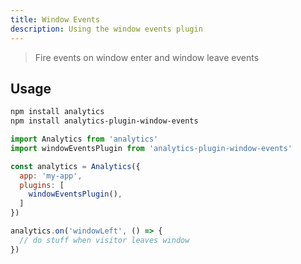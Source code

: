 ```yaml
---
title: Window Events
description: Using the window events plugin
---
```


> Fire events on window enter and window leave events

## Usage

```bash
npm install analytics
npm install analytics-plugin-window-events
```

```js
import Analytics from 'analytics'
import windowEventsPlugin from 'analytics-plugin-window-events'

const analytics = Analytics({
  app: 'my-app',
  plugins: [
    windowEventsPlugin(),
  ]
})

analytics.on('windowLeft', () => {
  // do stuff when visitor leaves window
})
```
